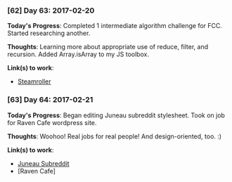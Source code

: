 ### [62] Day 63: 2017-02-20

**Today's Progress**: Completed 1 intermediate algorithm challenge for FCC. Started researching another.

**Thoughts**: Learning more about appropriate use of reduce, filter, and recursion. Added Array.isArray to my JS toolbox.

**Link(s) to work**:
- [Steamroller](https://github.com/digilou/freecodecamp/blob/master/intermediate-algorithms/steamroller.js)

### [63] Day 64: 2017-02-21

**Today's Progress**: Began editing Juneau subreddit stylesheet. Took on job for Raven Cafe wordpress site.

**Thoughts**: Woohoo! Real jobs for real people! And design-oriented, too. :)

**Link(s) to work**:
- [Juneau Subreddit](https://www.reddit.com/r/Juneau)
- [Raven Cafe]

